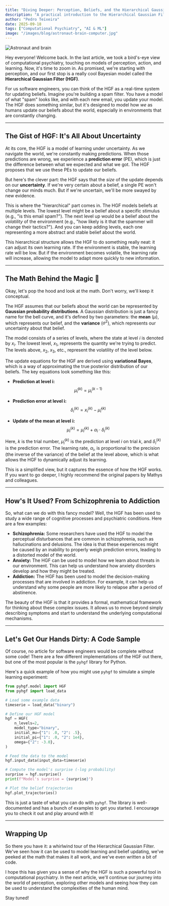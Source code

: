 ```yaml
---
title: "Diving Deeper: Perception, Beliefs, and the Hierarchical Gaussian Filter"
description: "A practical introduction to the Hierarchical Gaussian Filter (HGF) in computational psychiatry—how it models human perception, belief updating, and learning under uncertainty, with intuitive explanations for software engineers."
author: "Pedro Teixeira"
date: 2025-09-18
tags: ["Computational Psychiatry", "AI & ML"]
image: "/images/blog/astronaut-brain-computer.jpg"
---
```


![Astronaut and brain](/images/blog/astronaut-brain-computer.jpg)

Hey everyone\! Welcome back. In the last article, we took a bird's-eye view of computational psychiatry, touching on models of perception, action, and learning. Now, it's time to zoom in. As promised, we're starting with perception, and our first stop is a really cool Bayesian model called the **Hierarchical Gaussian Filter (HGF)**.

For us software engineers, you can think of the HGF as a real-time system for updating beliefs. Imagine you're building a spam filter. You have a model of what "spam" looks like, and with each new email, you update your model. The HGF does something similar, but it's designed to model how _we_ as humans update our beliefs about the world, especially in environments that are constantly changing.

---

## The Gist of HGF: It's All About Uncertainty

At its core, the HGF is a model of learning under uncertainty. As we navigate the world, we're constantly making predictions. When those predictions are wrong, we experience a **prediction error** (PE), which is just the difference between what we expected and what we got. The HGF proposes that we use these PEs to update our beliefs.

But here's the clever part: the HGF says that the _size_ of the update depends on our **uncertainty**. If we're very certain about a belief, a single PE won't change our minds much. But if we're uncertain, we'll be more swayed by new evidence.

This is where the "hierarchical" part comes in. The HGF models beliefs at multiple levels. The lowest level might be a belief about a specific stimulus (e.g., "is this email spam?"). The next level up would be a belief about the _volatility_ of the environment (e.g., "how likely is it that the spammer will change their tactics?"). And you can keep adding levels, each one representing a more abstract and stable belief about the world.

This hierarchical structure allows the HGF to do something really neat: it can adjust its own learning rate. If the environment is stable, the learning rate will be low. But if the environment becomes volatile, the learning rate will increase, allowing the model to adapt more quickly to new information.

---

## The Math Behind the Magic 🧙

Okay, let's pop the hood and look at the math. Don't worry, we'll keep it conceptual.

The HGF assumes that our beliefs about the world can be represented by **Gaussian probability distributions**. A Gaussian distribution is just a fancy name for the bell curve, and it's defined by two parameters: the **mean** ($\mu$), which represents our belief, and the **variance** ($\sigma^2$), which represents our uncertainty about that belief.

The model consists of a series of levels, where the state at level $i$ is denoted by $x_i$. The lowest level, $x_1$, represents the quantity we're trying to predict. The levels above, $x_2$, $x_3$, etc., represent the volatility of the level below.

The update equations for the HGF are derived using **variational Bayes**, which is a way of approximating the true posterior distribution of our beliefs. The key equations look something like this:

- **Prediction at level i:**
  $$\hat{\mu}_i^{(k)} = \mu_i^{(k-1)}$$

- **Prediction error at level i:**
  $$\delta_i^{(k)} = x_i^{(k)} - \hat{\mu}_i^{(k)}$$

- **Update of the mean at level i:**
  $$\mu_i^{(k)} = \hat{\mu}_i^{(k)} + \alpha_i \cdot \delta_i^{(k)}$$

Here, $k$ is the trial number, $\hat{\mu}_i^{(k)}$ is the prediction at level $i$ on trial $k$, and $\delta_i^{(k)}$ is the prediction error. The learning rate, $\alpha_i$, is proportional to the precision (the inverse of the variance) of the belief at the level above, which is what allows the HGF to dynamically adjust its learning.

This is a simplified view, but it captures the essence of how the HGF works. If you want to go deeper, I highly recommend the original papers by Mathys and colleagues.

---

## How's It Used? From Schizophrenia to Addiction

So, what can we do with this fancy model? Well, the HGF has been used to study a wide range of cognitive processes and psychiatric conditions. Here are a few examples:

- **Schizophrenia:** Some researchers have used the HGF to model the perceptual disturbances that are common in schizophrenia, such as hallucinations and delusions. The idea is that these experiences might be caused by an inability to properly weigh prediction errors, leading to a distorted model of the world.
- **Anxiety:** The HGF can be used to model how we learn about threats in our environment. This can help us understand how anxiety disorders develop and how they might be treated.
- **Addiction:** The HGF has been used to model the decision-making processes that are involved in addiction. For example, it can help us understand why some people are more likely to relapse after a period of abstinence.

The beauty of the HGF is that it provides a formal, mathematical framework for thinking about these complex issues. It allows us to move beyond simply describing symptoms and start to understand the underlying computational mechanisms.

---

## Let's Get Our Hands Dirty: A Code Sample

Of course, no article for software engineers would be complete without some code\! There are a few different implementations of the HGF out there, but one of the most popular is the `pyhgf` library for Python.

Here's a quick example of how you might use `pyhgf` to simulate a simple learning experiment:

```python
from pyhgf.model import HGF
from pyhgf import load_data

# Load some example data
timeserie = load_data("binary")

# Define our HGF model
hgf = HGF(
    n_levels=2,
    model_type="binary",
    initial_mu={"1": .0, "2": .5},
    initial_pi={"1": .0, "2": 1e4},
    omega={"2": -3.0},
)

# Feed the data to the model
hgf.input_data(input_data=timeserie)

# Compute the model's surprise (-log probability)
surprise = hgf.surprise()
print(f"Model's surprise = {surprise}")

# Plot the belief trajectories
hgf.plot_trajectories()
```

This is just a taste of what you can do with `pyhgf`. The library is well-documented and has a bunch of examples to get you started. I encourage you to check it out and play around with it\!

---

## Wrapping Up

So there you have it: a whirlwind tour of the Hierarchical Gaussian Filter. We've seen how it can be used to model learning and belief updating, we've peeked at the math that makes it all work, and we've even written a bit of code.

I hope this has given you a sense of why the HGF is such a powerful tool in computational psychiatry. In the next article, we'll continue our journey into the world of perception, exploring other models and seeing how they can be used to understand the complexities of the human mind.

Stay tuned\!
